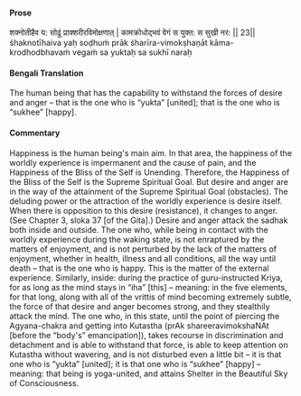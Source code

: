 #### Prose 

शक्नोतीहैव य: सोढुं प्राक्शरीरविमोक्षणात् |
कामक्रोधोद्भवं वेगं स युक्त: स सुखी नर: || 23||
śhaknotīhaiva yaḥ soḍhuṁ prāk śharīra-vimokṣhaṇāt
kāma-krodhodbhavaṁ vegaṁ sa yuktaḥ sa sukhī naraḥ

 #### Bengali Translation 

The human being that has the capability to withstand the forces of desire and anger – that is the one who is “yukta” [united]; that is the one who is “sukhee” [happy].

 #### Commentary 

Happiness is the human being's main aim. In that area, the happiness of the worldly experience is impermanent and the cause of pain, and the Happiness of the Bliss of the Self is Unending. Therefore, the Happiness of the Bliss of the Self is the Supreme Spiritual Goal. But desire and anger are in the way of the attainment of the Supreme Spiritual Goal (obstacles). The deluding power or the attraction of the worldly experience is desire itself. When there is opposition to this desire (resistance), it changes to anger. (See Chapter 3, sloka 37 [of the Gita].) Desire and anger attack the sadhak both inside and outside. The one who, while being in contact with the worldly experience during the waking state, is not enraptured by the matters of enjoyment, and is not perturbed by the lack of the matters of enjoyment, whether in health, illness and all conditions, all the way until death – that is the one who is happy. This is the matter of the external experience. Similarly, inside: during the practice of guru-instructed Kriya, for as long as the mind stays in “iha” [this] – meaning: in the five elements, for that long, along with all of the vrittis of mind becoming extremely subtle, the force of that desire and anger becomes strong, and they stealthily attack the mind. The one who, in this state, until the point of piercing the Agyana-chakra and getting into Kutastha (prAk shareeravimokshaNAt [before the “body's” emancipation]), takes recourse in discrimination and detachment and is able to withstand that force, is able to keep attention on Kutastha without wavering, and is not disturbed even a little bit – it is that one who is “yukta” [united]; it is that one who is “sukhee” [happy] – meaning: that being is yoga-united, and attains Shelter in the Beautiful Sky of Consciousness.